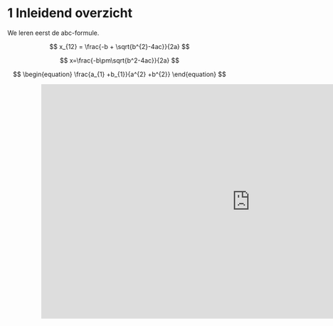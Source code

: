 # 1   Inleidend overzicht

We leren eerst de abc-formule.

$$ x_{12} = \frac{-b + \sqrt{b^{2}-4ac}}{2a} $$

$$ x=\frac{-b\pm\sqrt{b^2-4ac}}{2a} $$ 

$$ 
\begin{equation}
\frac{a_{1} +b_{1}}{a^{2} +b^{2}}
\end{equation} $$

<!-- https://tud-seed.github.io/betasteunpunt/main/Software/Github.html -->

<div style="display: flex; justify-content: center;">
    <div style="position: relative; width: 70%; height: 0; padding-bottom: 56.25%;">
        <iframe width="937" 
        height="527" 
        src="https://www.youtube.com/embed/TJmgKdc7H34" 
        title="I never understood why everything moves at the speed of light... until now!" 
        frameborder="0" 
        allow="accelerometer; autoplay; clipboard-write; encrypted-media; gyroscope; picture-in-picture; web-share" referrerpolicy="strict-origin-when-cross-origin" 
        allowfullscreen
        ></iframe>
    </div>
</div>



    

